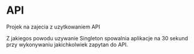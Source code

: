 # API
Projek na zajecia z uzytkowaniem API

Z jakiegos powodu uzywanie Singleton spowalnia aplikacje na 30 sekund przy wykonywaniu jakichkolwiek zapytan do API.
